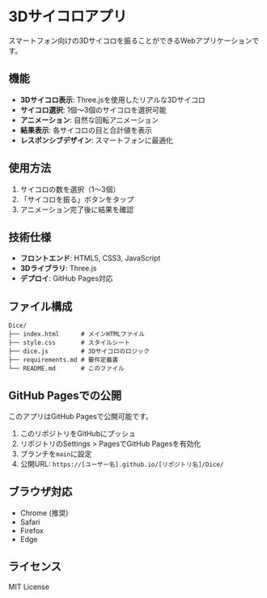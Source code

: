 # 3Dサイコロアプリ

スマートフォン向けの3Dサイコロを振ることができるWebアプリケーションです。

## 機能

- **3Dサイコロ表示**: Three.jsを使用したリアルな3Dサイコロ
- **サイコロ選択**: 1個〜3個のサイコロを選択可能
- **アニメーション**: 自然な回転アニメーション
- **結果表示**: 各サイコロの目と合計値を表示
- **レスポンシブデザイン**: スマートフォンに最適化

## 使用方法

1. サイコロの数を選択（1〜3個）
2. 「サイコロを振る」ボタンをタップ
3. アニメーション完了後に結果を確認

## 技術仕様

- **フロントエンド**: HTML5, CSS3, JavaScript
- **3Dライブラリ**: Three.js
- **デプロイ**: GitHub Pages対応

## ファイル構成

```
Dice/
├── index.html      # メインHTMLファイル
├── style.css       # スタイルシート
├── dice.js         # 3Dサイコロのロジック
├── requirements.md # 要件定義書
└── README.md       # このファイル
```

## GitHub Pagesでの公開

このアプリはGitHub Pagesで公開可能です。

1. このリポジトリをGitHubにプッシュ
2. リポジトリのSettings > PagesでGitHub Pagesを有効化
3. ブランチを`main`に設定
4. 公開URL: `https://[ユーザー名].github.io/[リポジトリ名]/Dice/`

## ブラウザ対応

- Chrome (推奨)
- Safari
- Firefox
- Edge

## ライセンス

MIT License

